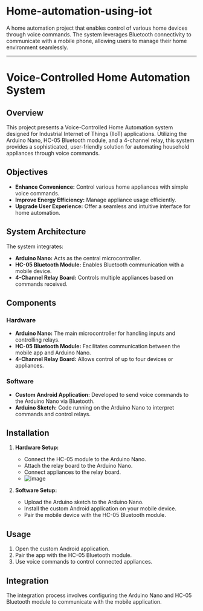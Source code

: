 # Home-automation-using-iot
A home automation project that enables control of various home devices through voice commands. The system leverages Bluetooth connectivity to communicate with a mobile phone, allowing users to manage their home environment seamlessly.


---

# Voice-Controlled Home Automation System

## Overview

This project presents a Voice-Controlled Home Automation system designed for Industrial Internet of Things (IIoT) applications. Utilizing the Arduino Nano, HC-05 Bluetooth module, and a 4-channel relay, this system provides a sophisticated, user-friendly solution for automating household appliances through voice commands.

## Objectives

- **Enhance Convenience:** Control various home appliances with simple voice commands.
- **Improve Energy Efficiency:** Manage appliance usage efficiently.
- **Upgrade User Experience:** Offer a seamless and intuitive interface for home automation.

## System Architecture

The system integrates:
- **Arduino Nano:** Acts as the central microcontroller.
- **HC-05 Bluetooth Module:** Enables Bluetooth communication with a mobile device.
- **4-Channel Relay Board:** Controls multiple appliances based on commands received.

## Components

### Hardware

- **Arduino Nano:** The main microcontroller for handling inputs and controlling relays.
- **HC-05 Bluetooth Module:** Facilitates communication between the mobile app and Arduino Nano.
- **4-Channel Relay Board:** Allows control of up to four devices or appliances.

### Software

- **Custom Android Application:** Developed to send voice commands to the Arduino Nano via Bluetooth.
- **Arduino Sketch:** Code running on the Arduino Nano to interpret commands and control relays.

## Installation

1. **Hardware Setup:**
   - Connect the HC-05 module to the Arduino Nano.
   - Attach the relay board to the Arduino Nano.
   - Connect appliances to the relay board.
   - ![image](https://github.com/user-attachments/assets/36dedb2c-1fa0-487c-bf57-197ee63ed04f)


2. **Software Setup:**
   - Upload the Arduino sketch to the Arduino Nano.
   - Install the custom Android application on your mobile device.
   - Pair the mobile device with the HC-05 Bluetooth module.

## Usage

1. Open the custom Android application.
2. Pair the app with the HC-05 Bluetooth module.
3. Use voice commands to control connected appliances.

## Integration

The integration process involves configuring the Arduino Nano and HC-05 Bluetooth module to communicate with the mobile application. 
